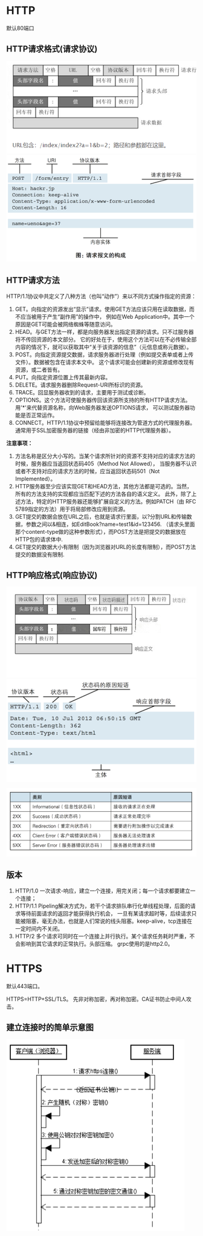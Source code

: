 # HTTP
默认80端口
## HTTP请求格式(请求协议)
![httpRequest](../images/httpRequest.PNG)
![httpRequestExample](../images/httpRequestExample.PNG)
## HTTP请求方法
HTTP/1.1协议中共定义了八种方法（也叫“动作”）来以不同方式操作指定的资源：
1. GET。向指定的资源发出“显示”请求。使用GET方法应该只用在读取数据，而不应当被用于产生“副作用”的操作中，
例如在Web Application中。其中一个原因是GET可能会被网络蜘蛛等随意访问。
2. HEAD。与GET方法一样，都是向服务器发出指定资源的请求。只不过服务器将不传回资源的本文部分。
它的好处在于，使用这个方法可以在不必传输全部内容的情况下，就可以获取其中“关于该资源的信息”（元信息或称元数据）。
3. POST。向指定资源提交数据，请求服务器进行处理（例如提交表单或者上传文件）。数据被包含在请求本文中。
这个请求可能会创建新的资源或修改现有资源，或二者皆有。
4. PUT。向指定资源位置上传其最新内容。
5. DELETE。请求服务器删除Request-URI所标识的资源。
6. TRACE。回显服务器收到的请求，主要用于测试或诊断。
7. OPTIONS。这个方法可使服务器传回该资源所支持的所有HTTP请求方法。用'*'来代替资源名称，向Web服务器发送OPTIONS请求，
可以测试服务器功能是否正常运作。
8. CONNECT。HTTP/1.1协议中预留给能够将连接改为管道方式的代理服务器。通常用于SSL加密服务器的链接（经由非加密的HTTP代理服务器）。

**注意事项：**
1. 方法名称是区分大小写的。当某个请求所针对的资源不支持对应的请求方法的时候，服务器应当返回状态码405（Method Not Allowed），
当服务器不认识或者不支持对应的请求方法的时候，应当返回状态码501（Not Implemented）。
2. HTTP服务器至少应该实现GET和HEAD方法，其他方法都是可选的。当然，所有的方法支持的实现都应当匹配下述的方法各自的语义定义。
此外，除了上述方法，特定的HTTP服务器还能够扩展自定义的方法。例如PATCH（由 RFC 5789指定的方法）用于将局部修改应用到资源。
3. GET提交的数据会放在URL之后，也就是请求行里面，以?分割URL和传输数据，参数之间以&相连，如EditBook?name=test1&id=123456.
（请求头里面那个content-type做的这种参数形式），而POST方法是把提交的数据放在HTTP包的请求体中.
4. GET提交的数据大小有限制（因为浏览器对URL的长度有限制），而POST方法提交的数据没有限制.
## HTTP响应格式(响应协议)
![httpResponse](../images/httpResponse.PNG)
![httpResponseExample](../images/httpResponseExample.PNG)

![httpStateCode](../images/httpStateCode.PNG)
## 版本
1. HTTP/1.0 一次请求-响应，建立一个连接，用完关闭；每一个请求都要建立一个连接；
2. HTTP/1.1 Pipeling解决方式为，若干个请求排队串行化单线程处理，后面的请求等待前面请求的返回才能获得执行机会，
一旦有某请求超时等，后续请求只能被阻塞，毫无办法，也就是人们常说的线头阻塞。keep-alive，tcp连接在一定时间内不关闭。
3. HTTP/2 多个请求可同时在一个连接上并行执行。某个请求任务耗时严重，不会影响到其它请求的正常执行。头部压缩。
grpc使用的是http2.0。
# HTTPS
默认443端口。

HTTPS=HTTP+SSL/TLS。
先非对称加密，再对称加密。CA证书防止中间人攻击。
## 建立连接时的简单示意图
![https](../images/https.PNG)